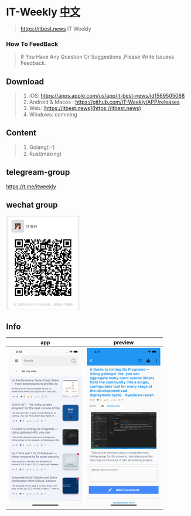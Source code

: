 # IT-Weekly  [中文](ZH-README.md)
> https://itbest.news  IT Weekly 

### How To FeedBack

>If You Have Any Question Or Suggestions ,Please Write Issuess Feedback.

## Download

> 1. iOS: https://apps.apple.com/us/app/it-best-news/id1569505088
> 2. Android & Macos : https://github.com/IT-Weekly/APP/releases
> 3. Web: [https://itbest.news](https://itbest.news)
> 4. Windows: comming 

## Content
> 1. Golang(✅)
> 2. Rust(making)

## telegream-group
https://t.me/itweekly

## wechat group
<img src="img/wx-group.png" width="200"> 

## Info
|          app                      |                 preview               |
| --------------------------------- | --------------------------------- |
| <img src="img/1.png" width="200">  |  <img src="img/2.png" width="200">  |

 
